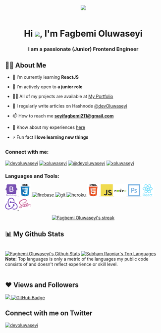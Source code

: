 <div align="center" > 
<a href="#" ><img width="50%" height="auto" src="https://github.com/BhuvaneshHingal/HELLO-WORLD/raw/master/resources/Hello%20World!.gif"/></a>
</div>

<br>

<h1 align="center">Hi <img src="https://raw.githubusercontent.com/MartinHeinz/MartinHeinz/master/wave.gif" width="30px">, I'm Fagbemi Oluwaseyi</h1>
<h3 align="center">I am a passionate (Junior) Frontend Engineer</h3>

## 🙋‍♂️ About Me

- 🌱 I’m currently learning **ReactJS**

- 🤝 I’m actively open to **a junior role**

- 👨‍💻 All of my projects are available at [My Portfolio](https://seyiportfolio.netlify.app/#portfolio)

- 📝 I regularly write articles on Hashnode [@devOluwaseyi](https://hashnode.com/@devOluwaseyi)

- 📫 How to reach me **seyifagbemi211@gmail.com**

- 📄 Know about my experiences [here](https://seyiportfolio.netlify.app/)

- ⚡ Fun fact **I love learning new things**

<h3 align="left">Connect with me:</h3>
<p align="left">
<a href="https://twitter.com/devoluwaseyi" target="blank"><img align="center" src="https://raw.githubusercontent.com/rahuldkjain/github-profile-readme-generator/master/src/images/icons/Social/twitter.svg" alt="devoluwaseyi" height="30" width="40" /></a>
<a href="https://linkedin.com/in/xoluwaseyi" target="blank"><img align="center" src="https://raw.githubusercontent.com/rahuldkjain/github-profile-readme-generator/master/src/images/icons/Social/linked-in-alt.svg" alt="xoluwaseyi" height="30" width="40" /></a>
<a href="https://hashnode.com/@devoluwaseyi" target="blank"><img align="center" src="https://raw.githubusercontent.com/rahuldkjain/github-profile-readme-generator/master/src/images/icons/Social/hashnode.svg" alt="@devoluwaseyi" height="30" width="40" /></a>
  <a href="https://twitter.com/xoluwaseyi" target="blank"><img align="center" src="https://raw.githubusercontent.com/rahuldkjain/github-profile-readme-generator/master/src/images/icons/Social/twitter.svg" alt="xoluwaseyi" height="30" width="40" /></a>
</p>

<h3 align="left">Languages and Tools:</h3>
<p align="left"> <a href="https://getbootstrap.com" target="_blank" rel="noreferrer"> <img src="https://raw.githubusercontent.com/devicons/devicon/master/icons/bootstrap/bootstrap-plain-wordmark.svg" alt="bootstrap" width="40" height="40"/> </a> <a href="https://www.w3schools.com/css/" target="_blank" rel="noreferrer"> <img src="https://raw.githubusercontent.com/devicons/devicon/master/icons/css3/css3-original-wordmark.svg" alt="css3" width="40" height="40"/> </a> <a href="https://firebase.google.com/" target="_blank" rel="noreferrer"> <img src="https://www.vectorlogo.zone/logos/firebase/firebase-icon.svg" alt="firebase" width="40" height="40"/> </a> <a href="https://git-scm.com/" target="_blank" rel="noreferrer"> <img src="https://www.vectorlogo.zone/logos/git-scm/git-scm-icon.svg" alt="git" width="40" height="40"/> </a> <a href="https://heroku.com" target="_blank" rel="noreferrer"> <img src="https://www.vectorlogo.zone/logos/heroku/heroku-icon.svg" alt="heroku" width="40" height="40"/> </a> <a href="https://www.w3.org/html/" target="_blank" rel="noreferrer"> <img src="https://raw.githubusercontent.com/devicons/devicon/master/icons/html5/html5-original-wordmark.svg" alt="html5" width="40" height="40"/> </a> <a href="https://developer.mozilla.org/en-US/docs/Web/JavaScript" target="_blank" rel="noreferrer"> <img src="https://raw.githubusercontent.com/devicons/devicon/master/icons/javascript/javascript-original.svg" alt="javascript" width="40" height="40"/> </a> <a href="https://nodejs.org" target="_blank" rel="noreferrer"> <img src="https://raw.githubusercontent.com/devicons/devicon/master/icons/nodejs/nodejs-original-wordmark.svg" alt="nodejs" width="40" height="40"/> </a> <a href="https://www.photoshop.com/en" target="_blank" rel="noreferrer"> <img src="https://raw.githubusercontent.com/devicons/devicon/master/icons/photoshop/photoshop-line.svg" alt="photoshop" width="40" height="40"/> </a> <a href="https://reactjs.org/" target="_blank" rel="noreferrer"> <img src="https://raw.githubusercontent.com/devicons/devicon/master/icons/react/react-original-wordmark.svg" alt="react" width="40" height="40"/> </a> <a href="https://redux.js.org" target="_blank" rel="noreferrer"> <img src="https://raw.githubusercontent.com/devicons/devicon/master/icons/redux/redux-original.svg" alt="redux" width="40" height="40"/> </a> <a href="https://sass-lang.com" target="_blank" rel="noreferrer"> <img src="https://raw.githubusercontent.com/devicons/devicon/master/icons/sass/sass-original.svg" alt="sass" width="40" height="40"/> </a> </p>

<p align="center">
    <a href="https://github.com/xoluwaseyi/github-readme-streak-stats">
        <img title="🔥 Get streak stats for your profile at git.io/streak-stats" alt="Fagbemi Oluwaseyi's streak" src="https://github-readme-streak-stats.herokuapp.com/?user=xoluwaseyi&theme=black-ice&hide_border=true&stroke=0000&background=060A0CD0"/>
    </a>
</p>

## 📊 My Github Stats

  <br/>
    <a href="https://github.com/xoluwaseyi/github-readme-stats"><img alt="Fagbemi Oluwaseyi's Github Stats" src="https://github-readme-stats.vercel.app/api?username=xoluwaseyi&show_icons=true&count_private=true&theme=react&hide_border=true&bg_color=0D1117" /></a>
  <a href="https://github.com/xoluwaseyi/github-readme-stats"><img alt="Subham Raoniar's Top Languages" src="https://github-readme-stats.vercel.app/api/top-langs/?username=xoluwaseyi&langs_count=8&count_private=true&layout=compact&theme=react&hide_border=true&bg_color=0D1117" /></a>
  <br/>
  <b>Note:</b> Top languages is only a metric of the languages my public code consists of and doesn't reflect experience or skill level.

<br/>
<br/>

## ❤ Views and Followers

<a href="https://github.com/xoluwaseyi/github-profile-views-counter">
    <img src="https://komarev.com/ghpvc/?username=xoluwaseyi">
</a>
<a href="https://github.com/xoluwaseyi?tab=followers"><img src="https://img.shields.io/github/followers/xoluwaseyi?label=Followers&style=social" alt="GitHub Badge"></a>

## Connect with me on Twitter
<p align="left"> <a href="https://twitter.com/devoluwaseyi" target="blank"><img src="https://img.shields.io/twitter/follow/devoluwaseyi?logo=twitter&style=for-the-badge" alt="devoluwaseyi" /></a> </p>
